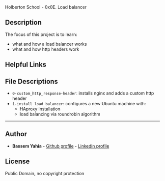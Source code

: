 Holberton School - 0x0E. Load balancer
## Description

The focus of this project is to learn:
* what and how a load balancer works
* what and how http headers work

## Helpful Links


## File Descriptions
- `0-custom_http_response-header`: installs nginx and adds a custom http header
- `1-install_load_balancer`: configures a new Ubuntu machine with:
    - HAproxy installation
    - load balancing via  roundrobin algorithm

---

## Author
* **Bassem Yahia** - [Github profile](https://github.com/tennin12) - [Linkedin profile](https://tn.linkedin.com/in/bassem-ben-yahia)

## License
Public Domain, no copyright protection